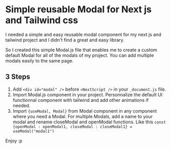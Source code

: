 # Simple reusable Modal for Next js and Tailwind css

I needed a simple and easy reusable modal component for my next js and tailwind project and I didn't find a great and easy library. 

So I created this simple Modal.js file that enables me to create a custom default Modal for all of the modals of my project. You can add multiple modals easily to the same page. 

## 3 Steps 

1. Add `<div id="modal" />` before `<NextScript />` in your `_document.js` file. 
2. Import Modal.js component in your project.  Personnalize the default UI functionnal component with tailwind and add other animations if needed.
3. Import `{useModal, Modal}` from Modal component in any component where you need a Modal. For multiple Modals, add a name to your modal and rename closeModal and openModal functions. Like this `const {openModal : openModal1, closeModal : closeModal1} = useModal("modal1")`

Enjoy :p

